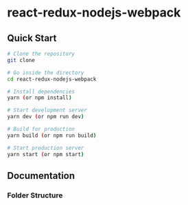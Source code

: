 # react-redux-nodejs-webpack

## Quick Start

```bash
# Clone the repository
git clone 

# Go inside the directory
cd react-redux-nodejs-webpack

# Install dependencies
yarn (or npm install)

# Start development server
yarn dev (or npm run dev)

# Build for production
yarn build (or npm run build)

# Start production server
yarn start (or npm start)
```

## Documentation

### Folder Structure
